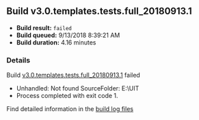 ## Build v3.0.templates.tests.full_20180913.1
- **Build result:** `failed`
- **Build queued:** 9/13/2018 8:39:21 AM
- **Build duration:** 4.16 minutes
### Details
Build [v3.0.templates.tests.full_20180913.1](https://winappstudio.visualstudio.com/web/build.aspx?pcguid=a4ef43be-68ce-4195-a619-079b4d9834c2&builduri=vstfs%3a%2f%2f%2fBuild%2fBuild%2f26244) failed

+ Unhandled: Not found SourceFolder: E:\UIT
+ Process completed with exit code 1.

Find detailed information in the [build log files](https://uwpctdiags.blob.core.windows.net/buildlogs/v3.0.templates.tests.full_20180913.1_logs.zip)
